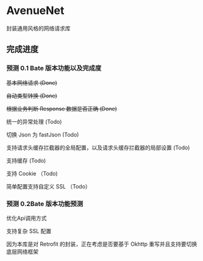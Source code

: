 # AvenueNet
封装通用风格的网络请求库

## 完成进度
### 预测 0.1 Bate 版本功能以及完成度
~~基本网络请求 (Done)~~

~~自动类型转换 (Done)~~

~~根据业务判断 Response 数据是否正确 (Done)~~

统一的异常处理 (Todo)

切换 Json 为 fastJson (Todo)

支持请求头缓存拦截器的全局配置，以及请求头缓存拦截器的局部设置 (Todo)

支持缓存 (Todo)

支持 Cookie （Todo)

简单配置支持自定义 SSL （Todo）


### 预测 0.2Bate 版本功能预测
优化Api调用方式

支持复杂 SSL 配置

因为本库是对 Retrofit 的封装，正在考虑是否要基于 Okhttp 重写并且支持要切换底层网络框架

